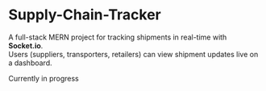 # Supply-Chain-Tracker

A full-stack MERN project for tracking shipments in real-time with **Socket.io**.  
Users (suppliers, transporters, retailers) can view shipment updates live on a dashboard.  

Currently in progress
